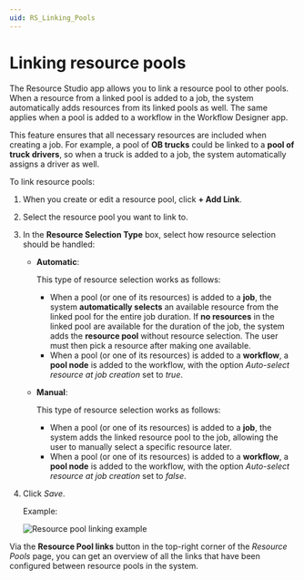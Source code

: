 ```yaml
---
uid: RS_Linking_Pools
---
```


# Linking resource pools

The Resource Studio app allows you to link a resource pool to other pools. When a resource from a linked pool is added to a job, the system automatically adds resources from its linked pools as well. The same applies when a pool is added to a workflow in the Workflow Designer app.

This feature ensures that all necessary resources are included when creating a job. For example, a pool of **OB trucks** could be linked to a **pool of truck drivers**, so when a truck is added to a job, the system automatically assigns a driver as well.

To link resource pools:

1. When you create or edit a resource pool, click **+ Add Link**.

1. Select the resource pool you want to link to.

1. In the **Resource Selection Type** box, select how resource selection should be handled:

   - **Automatic**:

     This type of resource selection works as follows:

     - When a pool (or one of its resources) is added to a **job**, the system **automatically selects** an available resource from the linked pool for the entire job duration. If **no resources** in the linked pool are available for the duration of the job, the system adds the **resource pool** without resource selection. The user must then pick a resource after making one available.
     - When a pool (or one of its resources) is added to a **workflow**, a **pool node** is added to the workflow, with the option *Auto-select resource at job creation* set to *true*.

   - **Manual**:

     This type of resource selection works as follows:

     - When a pool (or one of its resources) is added to a **job**, the system adds the linked resource pool to the job, allowing the user to manually select a specific resource later.
     - When a pool (or one of its resources) is added to a **workflow**, a **pool node** is added to the workflow, with the option *Auto-select resource at job creation* set to *false*.

1. Click *Save*.

   Example:

   ![Resource pool linking example](~/solutions/images/Resource_pool_linking.png)

Via the **Resource Pool links** button in the top-right corner of the *Resource Pools* page, you can get an overview of all the links that have been configured between resource pools in the system.
